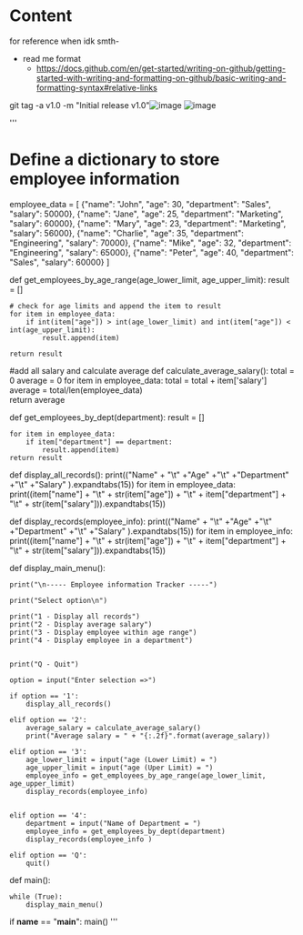 # Content
for reference when idk smth-

- read me format
  + https://docs.github.com/en/get-started/writing-on-github/getting-started-with-writing-and-formatting-on-github/basic-writing-and-formatting-syntax#relative-links

git tag -a v1.0 -m "Initial release v1.0"![image](https://github.com/user-attachments/assets/a251c4f3-b4b3-406d-bd40-9f40fca9d7da)
![image](https://github.com/user-attachments/assets/aec9caf8-f10e-4885-ae75-83ffb0623ad7)


'''
  # Define a dictionary to store employee information
employee_data = [
    {"name": "John", "age": 30, "department": "Sales", "salary": 50000},
    {"name": "Jane", "age": 25, "department": "Marketing", "salary": 60000},
    {"name": "Mary", "age": 23, "department": "Marketing", "salary": 56000},
    {"name": "Charlie",  "age": 35, "department": "Engineering", "salary": 70000},
    {"name": "Mike", "age": 32, "department": "Engineering", "salary": 65000},
    {"name": "Peter", "age": 40, "department": "Sales", "salary": 60000}
]

def get_employees_by_age_range(age_lower_limit, age_upper_limit):
    result = []

    # check for age limits and append the item to result
    for item in employee_data:
        if int(item["age"]) > int(age_lower_limit) and int(item["age"]) < int(age_upper_limit):
            result.append(item)

    return result
#add all salary and calculate average
def calculate_average_salary():
    total = 0
    average = 0
    for item in employee_data:
        total = total + item['salary']
    average = total/len(employee_data)    
    return average

def get_employees_by_dept(department):
    result = []
    
    for item in employee_data:
        if item["department"] == department:
            result.append(item)
    return result

def display_all_records():
    print(("Name" + "\t" +"Age" +"\t" +"Department" +"\t" +"Salary" ).expandtabs(15))
    for item in employee_data:
        print((item["name"] + "\t" + str(item["age"]) + "\t" + item["department"] + "\t" + str(item["salary"])).expandtabs(15))
        


def display_records(employee_info):
    print(("Name" + "\t" +"Age" +"\t" +"Department" +"\t" +"Salary" ).expandtabs(15))
    for item in employee_info:
        print((item["name"] + "\t" + str(item["age"]) + "\t" + item["department"] + "\t" + str(item["salary"])).expandtabs(15))

def display_main_menu():

    print("\n----- Employee information Tracker -----")

    print("Select option\n")

    print("1 - Display all records")
    print("2 - Display average salary")
    print("3 - Display employee within age range")
    print("4 - Display employee in a department")


    print("Q - Quit")

    option = input("Enter selection =>")

    if option == '1':
        display_all_records()

    elif option == '2':
        average_salary = calculate_average_salary()
        print("Average salary = " + "{:.2f}".format(average_salary))

    elif option == '3':
        age_lower_limit = input("age (Lower Limit) = ")
        age_upper_limit = input("age (Uper Limit) = ")
        employee_info = get_employees_by_age_range(age_lower_limit, age_upper_limit)
        display_records(employee_info)


    elif option == '4':
        department = input("Name of Department = ")
        employee_info = get_employees_by_dept(department)
        display_records(employee_info )

    elif option == 'Q':
        quit()

def main():

    while (True):
        display_main_menu()


if __name__ == "__main__":
    main()
'''

